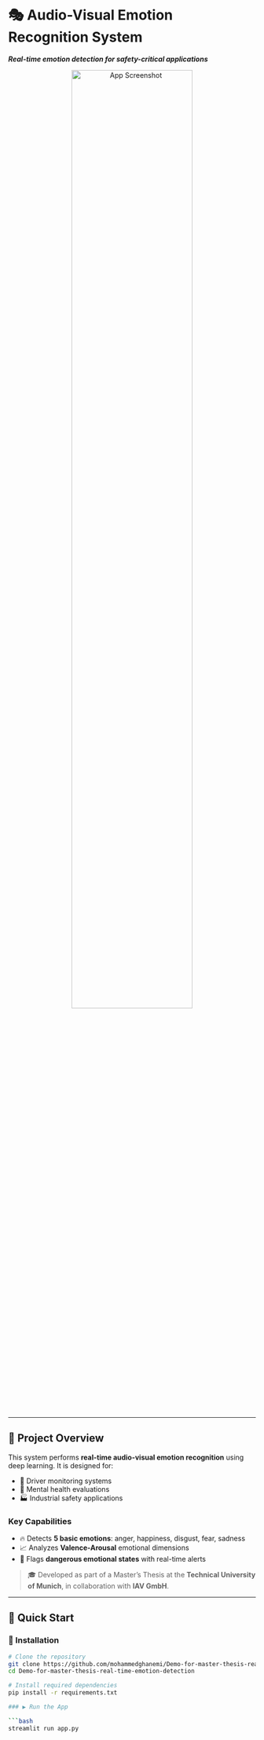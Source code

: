 # 🎭 Audio-Visual Emotion Recognition System  
**_Real-time emotion detection for safety-critical applications_**

<div align="center">
  <img src="https://via.placeholder.com/800x400?text=Demo+Screenshot" alt="App Screenshot" width="70%">
</div>

---

## 📌 Project Overview

This system performs **real-time audio-visual emotion recognition** using deep learning. It is designed for:

- 🚗 Driver monitoring systems  
- 🧠 Mental health evaluations  
- 🏭 Industrial safety applications  

### Key Capabilities

- 🔥 Detects **5 basic emotions**: anger, happiness, disgust, fear, sadness  
- 📈 Analyzes **Valence-Arousal** emotional dimensions  
- 🚨 Flags **dangerous emotional states** with real-time alerts  

> 🎓 Developed as part of a Master’s Thesis at the **Technical University of Munich**, in collaboration with **IAV GmbH**.

---

## 🚀 Quick Start

### 🧩 Installation

```bash
# Clone the repository
git clone https://github.com/mohammedghanemi/Demo-for-master-thesis-real-time-emotion-detection.git
cd Demo-for-master-thesis-real-time-emotion-detection

# Install required dependencies
pip install -r requirements.txt

### ▶️ Run the App

```bash
streamlit run app.py


